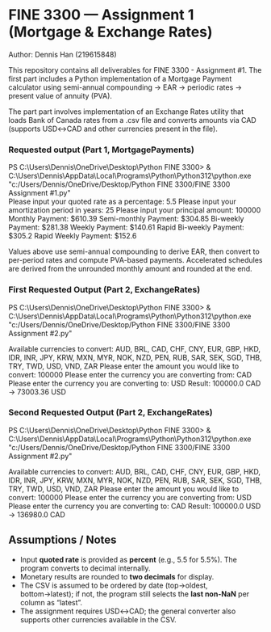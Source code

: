 # FINE 3300 — Assignment 1 (Mortgage & Exchange Rates)
Author: Dennis Han (219615848)

This repository contains all deliverables for FINE 3300 - Assignment #1.
The first part includes a Python implementation of a Mortgage Payment calculator using semi-annual compounding → EAR → periodic rates → present value of annuity (PVA).

The part part involves implementation of an Exchange Rates utility that loads Bank of Canada rates from a .csv file and converts amounts via CAD (supports USD↔CAD and other currencies present in the file).

### Requested output (Part 1, MortgagePayments)

PS C:\Users\Dennis\OneDrive\Desktop\Python FINE 3300> & C:\Users\Dennis\AppData\Local\Programs\Python\Python312\python.exe "c:/Users/Dennis/OneDrive/Desktop/Python FINE 3300/FINE 3300 Assignment #1.py"       
Please input your quoted rate as a percentage: 5.5
Please input your amortization period in years: 25
Please input your principal amount: 100000
Monthly Payment: $610.39
Semi-monthly Payment: $304.85
Bi-weekly Payment: $281.38
Weekly Payment: $140.61
Rapid Bi-weekly Payment: $305.2
Rapid Weekly Payment: $152.6

Values above use semi-annual compounding to derive EAR, then convert to per-period rates and compute PVA-based payments. Accelerated schedules are derived from the unrounded monthly amount and rounded at the end.

### First Requested Output  (Part 2, ExchangeRates)

PS C:\Users\Dennis\OneDrive\Desktop\Python FINE 3300> & C:\Users\Dennis\AppData\Local\Programs\Python\Python312\python.exe "c:/Users/Dennis/OneDrive/Desktop/Python FINE 3300/FINE 3300 Assignment #2.py"

Available currencies to convert: AUD, BRL, CAD, CHF, CNY, EUR, GBP, HKD, IDR, INR, JPY, KRW, MXN, MYR, NOK, NZD, PEN, RUB, SAR, SEK, SGD, THB, TRY, TWD, USD, VND, ZAR
Please enter the amount you would like to convert: 100000
Please enter the currency you are converting from: CAD
Please enter the currency you are converting to: USD
Result: 100000.0 CAD -> 73003.36 USD

### Second Requested Output (Part 2, ExchangeRates)

PS C:\Users\Dennis\OneDrive\Desktop\Python FINE 3300> & C:\Users\Dennis\AppData\Local\Programs\Python\Python312\python.exe "c:/Users/Dennis/OneDrive/Desktop/Python FINE 3300/FINE 3300 Assignment #2.py"

Available currencies to convert: AUD, BRL, CAD, CHF, CNY, EUR, GBP, HKD, IDR, INR, JPY, KRW, MXN, MYR, NOK, NZD, PEN, RUB, SAR, SEK, SGD, THB, TRY, TWD, USD, VND, ZAR
Please enter the amount you would like to convert: 100000
Please enter the currency you are converting from: USD
Please enter the currency you are converting to: CAD
Result: 100000.0 USD -> 136980.0 CAD

## Assumptions / Notes
- Input **quoted rate** is provided as **percent** (e.g., 5.5 for 5.5%). The program converts to decimal internally.
- Monetary results are rounded to **two decimals** for display.
- The CSV is assumed to be ordered by date (top→oldest, bottom→latest); if not, the program still selects the **last non-NaN** per column as “latest”.
- The assignment requires USD↔CAD; the general converter also supports other currencies available in the CSV.


